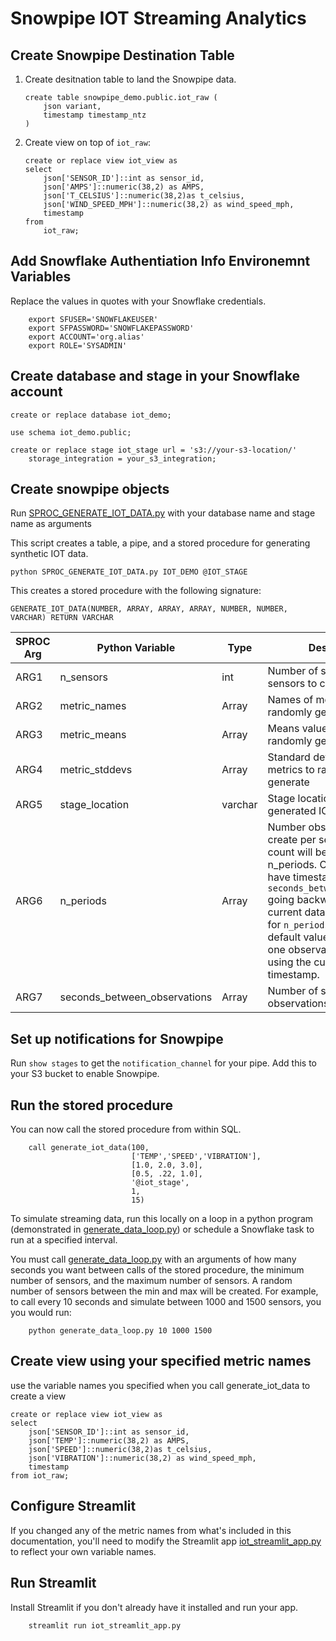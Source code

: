 # Snowpipe IOT Streaming Analytics


## Create Snowpipe Destination Table
1. Create desitnation table to land the Snowpipe data.
    ```
    create table snowpipe_demo.public.iot_raw (
        json variant,
        timestamp timestamp_ntz
    )
    ```
1. Create view on top of `iot_raw`:
    ```
    create or replace view iot_view as  
    select 
        json['SENSOR_ID']::int as sensor_id,
        json['AMPS']::numeric(38,2) as AMPS,
        json['T_CELSIUS']::numeric(38,2)as t_celsius,
        json['WIND_SPEED_MPH']::numeric(38,2) as wind_speed_mph,
        timestamp
    from 
        iot_raw;
    ```

## Add Snowflake Authentiation Info Environemnt Variables
Replace the values in quotes with your Snowflake credentials.
```
    export SFUSER='SNOWFLAKEUSER'
    export SFPASSWORD='SNOWFLAKEPASSWORD'
    export ACCOUNT='org.alias'
    export ROLE='SYSADMIN'
```

## Create database and stage in your Snowflake account
```
create or replace database iot_demo;

use schema iot_demo.public;

create or replace stage iot_stage url = 's3://your-s3-location/' 
    storage_integration = your_s3_integration;
```

## Create snowpipe objects
Run [SPROC_GENERATE_IOT_DATA.py](SPROC_GENERATE_IOT_DATA.py) with your database name and stage name as arguments

This script creates a table, a pipe, and a stored procedure for generating synthetic IOT data.
```
python SPROC_GENERATE_IOT_DATA.py IOT_DEMO @IOT_STAGE
``` 
This creates a stored procedure with the following signature:
```
GENERATE_IOT_DATA(NUMBER, ARRAY, ARRAY, ARRAY, NUMBER, NUMBER, VARCHAR) RETURN VARCHAR
```
|SPROC Arg | Python Variable | Type | Description
|---|---|---|---|
|ARG1 | n_sensors  | int | Number of simulated IOT sensors to create data for| 
|ARG2 |  metric_names  | Array | Names of metrics to randomly generate | 
|ARG3 |  metric_means  | Array | Means values of metrics to randomly generate | 
|ARG4 |  metric_stddevs  | Array | Standard deviation values of metrics to randomly generate | 
|ARG5 |  stage_location  | varchar |  Stage location to put generated IOT data |
|ARG6 |  n_periods  | Array | Number observations to create per sensor. Total row count will be n_sensors * n_periods. Observations will have timestamps of every `seconds_between_observation` going backward from the current database timestamp for `n_periods`. Use the default value of `1` to generate one observation per sensor using the current database timestamp. 
|ARG7 |  seconds_between_observations  | Array | Number of seconds between observations | 

## Set up notifications for Snowpipe
Run `show stages` to get the `notification_channel` for your pipe. Add this to your S3 bucket to enable Snowpipe. 

## Run the stored procedure

You can now call the stored procedure from within SQL.
```
    call generate_iot_data(100, 
                           ['TEMP','SPEED','VIBRATION'], 
                           [1.0, 2.0, 3.0], 
                           [0.5, .22, 1.0], 
                           '@iot_stage',
                           1, 
                           15)
```
To simulate streaming data, run this locally on a loop in a python program (demonstrated in [generate_data_loop.py](generate_data_loop.py)) or schedule a Snowflake task to run at a specified interval. 

You must call [generate_data_loop.py](generate_data_loop.py) with an arguments of how many seconds you want between calls of the stored procedure, the minimum number of sensors, and the maximum number of sensors. A random number of sensors between the min and max will be created. For example, to call every 10 seconds and simulate between 1000 and 1500 sensors, you you would run:
```
    python generate_data_loop.py 10 1000 1500
```


## Create view using your specified metric names
use the variable names you specified when you call generate_iot_data to create a view
```
create or replace view iot_view as  
select 
    json['SENSOR_ID']::int as sensor_id,
    json['TEMP']::numeric(38,2) as AMPS,
    json['SPEED']::numeric(38,2)as t_celsius,
    json['VIBRATION']::numeric(38,2) as wind_speed_mph,
    timestamp
from iot_raw;
```

## Configure Streamlit
If you changed any of the metric names from what's included in this documentation, you'll need to modify the Streamlit app [iot_streamlit_app.py](iot_streamlit_app.py) to reflect your own variable names.

## Run Streamlit
Install Streamlit if you don't already have it installed and run your app.
```
    streamlit run iot_streamlit_app.py
```


